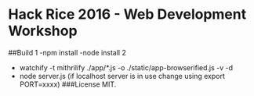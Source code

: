 # Hack Rice 2016 - Web Development Workshop

##Build
1
-npm install
-node install
2
- watchify -t mithrilify ./app/*.js -o ./static/app-browserified.js -v -d
- node server.js (if localhost server is in use change using export PORT=xxxx)
###License
MIT.
